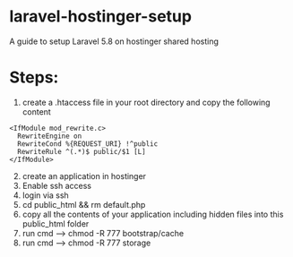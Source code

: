 # laravel-hostinger-setup
A guide to setup Laravel 5.8 on hostinger shared hosting


# Steps:

1. create a .htaccess file in your root directory and copy the following content
```
<IfModule mod_rewrite.c>
  RewriteEngine on
  RewriteCond %{REQUEST_URI} !^public
  RewriteRule ^(.*)$ public/$1 [L]
</IfModule>
```
2. create an application in hostinger
3. Enable ssh access
4. login via ssh
5. cd public_html && rm default.php
6. copy all the contents of your application including hidden files into this public_html folder
7. run cmd --> chmod -R 777 bootstrap/cache
8. run cmd --> chmod -R 777 storage
